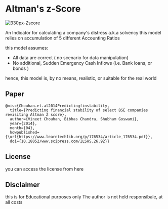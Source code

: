 # Altman's z-Score

![330px-Zscore](https://user-images.githubusercontent.com/20923018/144329325-06c5f0ae-5c47-49c6-93e6-bae7d1eea3e3.jpg)

An Indicator for calculating a company's distress a.k.a solvency
this model relies on accumulation of  5 different Accounting Ratios


this model assumes:
-  All data are correct ( no scenario for data manipulation)
-  No additional, Sudden Emergency Cash Inflows (i.e. Bank loans, or bonds )

hence, this model is, by no means, realistic, or suitable for the real world

## Paper

```
@misc{Chouhan.et.al2014Predictingfinstability,
  title={Predicting financial stability of select BSE companies revisiting Altman Z score},
  author={Vineet Chouhan, Bibhas Chandra, Shubham Goswami},
  year={2014},
  month={04},
  howpublished={\url{https://www.learntechlib.org/p/176534/article_176534.pdf}},
  doi={10.18052/www.scipress.com/ILSHS.26.92}}
  ```

## License

you can access the license from here

## Disclaimer
this is for Educational purposes only
The author is not held responsibale, at all costs
